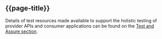 ## {{page-title}}

Details of test resources made available to support the holistic testing of provider APIs and consumer applications can be found on the [Test and Assure section](https://developer.nhs.uk/apis/gpconnect-1-5-1/testing_deliverables.html).